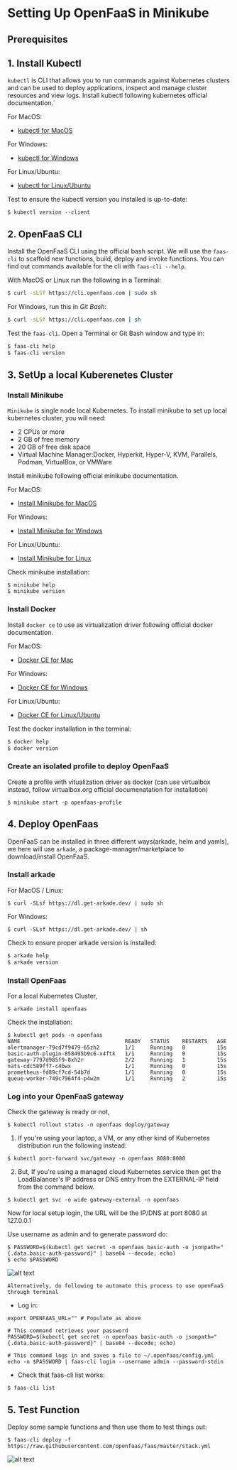 # Setting Up OpenFaaS in Minikube

## Prerequisites 
## 1. Install Kubectl 
`kubectl` is CLI that allows you to run commands against Kubernetes clusters and can be used to deploy applications, inspect and manage cluster resources and view logs.
Install kubectl following kubernetes official documentation.`

For MacOS:
* [kubectl for MacOS](https://kubernetes.io/docs/tasks/tools/install-kubectl/#install-kubectl-on-macos)

For Windows:
* [kubectl for Windows](https://kubernetes.io/docs/tasks/tools/install-kubectl/#install-kubectl-on-windows)

For Linux/Ubuntu:
* [kubectl for Linux/Ubuntu](https://kubernetes.io/docs/tasks/tools/install-kubectl/#install-kubectl-on-linux)

Test to ensure the kubectl version you installed is up-to-date:
```
$ kubectl version --client
```

## 2. OpenFaaS CLI

Install the OpenFaaS CLI using the official bash script. We will use the `faas-cli` to scaffold new functions, build, deploy and invoke functions. You can find out commands available for the cli with `faas-cli --help`.

With MacOS or Linux run the following in a Terminal:

```sh
$ curl -sLSf https://cli.openfaas.com | sudo sh
```

For Windows, run this in *Git Bash*:

```sh
$ curl -sLSf https://cli.openfaas.com | sh
```

Test the `faas-cli`. Open a Terminal or Git Bash window and type in:

```sh
$ faas-cli help
$ faas-cli version
```  
## 3. SetUp a local Kuberenetes Cluster 

### Install Minikube
`Minikube` is single node local Kubernetes. To install minikube to set up local kubernetes cluster, you will need:
* 2 CPUs or more
* 2 GB of free memory
* 20 GB of free disk space
* Virtual Machine Manager:Docker, Hyperkit, Hyper-V, KVM, Parallels, Podman, VirtualBox, or VMWare

Install minikube following official minikube documentation.

For MacOS:
* [Install Minikube for MacOS](https://minikube.sigs.k8s.io/docs/start/#macOS)

For Windows:
* [Install Minikube for Windows](https://minikube.sigs.k8s.io/docs/start/#Windows)

For Linux/Ubuntu:
* [Install Minikube for Linux](https://minikube.sigs.k8s.io/docs/start/#Linux)

Check minikube installation:
```
$ minikube help
$ minikube version
```

### Install Docker 
Install `docker ce` to use as virtualization driver following official docker documentation. 

For MacOS:
* [Docker CE for Mac](https://docs.docker.com/docker-for-mac/install/)

For Windows:
* [Docker CE for Windows](https://docs.docker.com/docker-for-windows/install/)

For Linux/Ubuntu:
* [Docker CE for Linux/Ubuntu](https://docs.docker.com/engine/install/ubuntu/)

Test the docker installation in the terminal:
```sh
$ docker help
$ docker version
```

### Create an isolated profile to deploy OpenFaaS

Create a profile with vitualization driver as docker (can use virtualbox instead, follow virtualbox.org official documenatation for installation)
```
$ minikube start -p openfaas-profile
```

## 4. Deploy OpenFaas 
OpenFaaS can be installed in three different ways(arkade, helm and yamls), we here will use `arkade`, a package-manager/marketplace to download/install OpenFaaS.

### Install arkade

For MacOS / Linux:
```
$ curl -SLsf https://dl.get-arkade.dev/ | sudo sh
```

For Windows:
```
$ curl -SLsf https://dl.get-arkade.dev/ | sh
```

Check to ensure proper arkade version is installed:
```sh
$ arkade help
$ arkade version
```

### Install OpenFaas
For a local Kubernetes Cluster,

```
$ arkade install openfaas
```

Check the installation:
```
$ kubectl get pods -n openfaas
NAME                                 READY   STATUS    RESTARTS   AGE
alertmanager-79cd7f9479-65zh2        1/1     Running   0          15s
basic-auth-plugin-858495b9c6-x4ftk   1/1     Running   0          15s
gateway-7797d985f9-8xh2r             2/2     Running   1          15s
nats-cdc589ff7-c4bwx                 1/1     Running   0          15s
prometheus-fd89cf7cd-54b7d           1/1     Running   0          15s
queue-worker-749c7964f4-p4w2m        1/1     Running   2          15s

```
### Log into your OpenFaaS gateway
Check the gateway is ready or not,

```
$ kubectl rollout status -n openfaas deploy/gateway
```
1. If you're using your laptop, a VM, or any other kind of Kubernetes distribution run the following instead:
```
$ kubectl port-forward svc/gateway -n openfaas 8080:8080
```

2. But, If you're using a managed cloud Kubernetes service then get the LoadBalancer's IP address or DNS entry from the EXTERNAL-IP field from the command below.
```
$ kubectl get svc -o wide gateway-external -n openfaas
```

Now for local setup login, the URL will be the IP/DNS at port 8080 at 127.0.0.1

Use username as admin and to generate password do:
```
$ PASSWORD=$(kubectl get secret -n openfaas basic-auth -o jsonpath="{.data.basic-auth-password}" | base64 --decode; echo)
$ echo $PASSWORD
```
![alt text](https://github.com/limbuu/serverless-with-openfaas/blob/main/images/login_page.png)


`Alternatively, do following to automate this process to use openFaaS through terminal`
* Log in:
```
export OPENFAAS_URL="" # Populate as above

# This command retrieves your password
PASSWORD=$(kubectl get secret -n openfaas basic-auth -o jsonpath="{.data.basic-auth-password}" | base64 --decode; echo)

# This command logs in and saves a file to ~/.openfaas/config.yml
echo -n $PASSWORD | faas-cli login --username admin --password-stdin

```

* Check that faas-cli list works:
```
$ faas-cli list
```
## 5. Test Function
Deploy some sample functions and then use them to test things out:
```
$ faas-cli deploy -f https://raw.githubusercontent.com/openfaas/faas/master/stack.yml
```
![alt text](https://github.com/limbuu/serverless-with-openfaas/blob/main/images/test_function.png)
